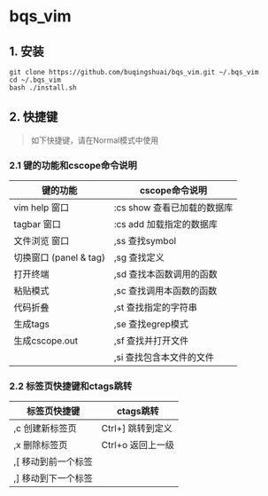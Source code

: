 # bqs_vim

## 1. 安装

```
git clone https://github.com/buqingshuai/bqs_vim.git ~/.bqs_vim
cd ~/.bqs_vim
bash ./install.sh
```

## 2. 快捷键

> 如下快捷键，请在Normal模式中使用

### 2.1 <Fn>键的功能和cscope命令说明

|         <Fn>键的功能         |       cscope命令说明          |
|------------------------------|-------------------------------|
| <F1> vim help 窗口           | :cs show 查看已加载的数据库   |
| <F2> tagbar   窗口           | :cs add  加载指定的数据库     |
| <F3> 文件浏览 窗口           | ,ss      查找symbol           |
| <F4> 切换窗口 (panel & tag)  | ,sg      查找定义             |
| <F5> 打开终端                | ,sd      查找本函数调用的函数 |
| <F6> 粘贴模式                | ,sc      查找调用本函数的函数 |
| <F7> 代码折叠                | ,st      查找指定的字符串     |
| <F9> 生成tags                | ,se      查找egrep模式        |
| <F12>生成cscope.out          | ,sf      查找并打开文件       |
|                              | ,si      查找包含本文件的文件 |

### 2.2 标签页快捷键和ctags跳转

|     标签页快捷键      |      ctags跳转        |
|-----------------------|-----------------------|
| ,c   创建新标签页     | Ctrl+]   跳转到定义   |
| ,x   删除标签页       | Ctrl+o   返回上一级   |
| ,[   移动到前一个标签 |                       |
| ,]   移动到下一个标签 |                       |

